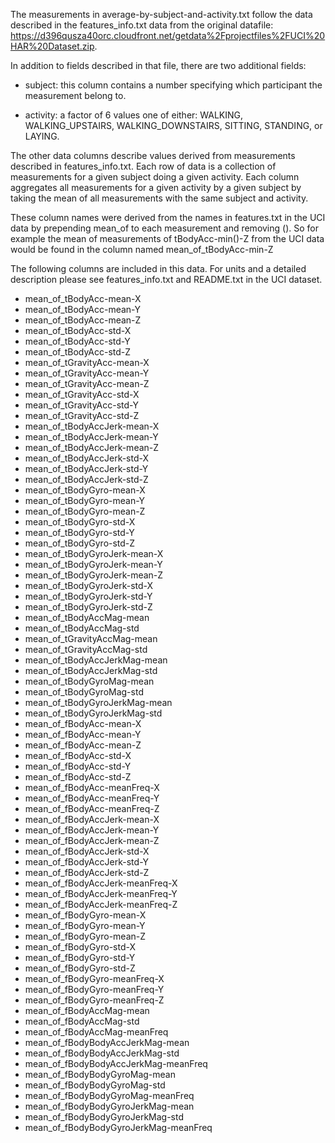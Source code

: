 The measurements in average-by-subject-and-activity.txt follow the
data described in the features_info.txt data from the original datafile:
https://d396qusza40orc.cloudfront.net/getdata%2Fprojectfiles%2FUCI%20HAR%20Dataset.zip.

In addition to fields described in that file, there are two additional
fields:

* subject:
this column contains a number specifying which participant the
measurement belong to.

* activity: 
a factor of 6 values one of either: WALKING, WALKING_UPSTAIRS,
WALKING_DOWNSTAIRS, SITTING, STANDING, or LAYING.

The other data columns describe values derived from measurements
described in features_info.txt. Each row of data is a collection of
measurements for a given subject doing a given activity. 
Each column aggregates all measurements for a given activity by a
given subject by taking the mean of all measurements with the same
subject and activity. 

These column names were derived from the names in features.txt in the
UCI data by prepending mean_of to each measurement and removing
(). So for example the mean of measurements of  tBodyAcc-min()-Z from
the UCI data would be found in the column named mean_of_tBodyAcc-min-Z

The following columns are included in this data. For units and a
detailed description please see features_info.txt and README.txt in
the UCI dataset. 

* mean_of_tBodyAcc-mean-X
* mean_of_tBodyAcc-mean-Y
* mean_of_tBodyAcc-mean-Z
* mean_of_tBodyAcc-std-X
* mean_of_tBodyAcc-std-Y
* mean_of_tBodyAcc-std-Z 
* mean_of_tGravityAcc-mean-X
* mean_of_tGravityAcc-mean-Y
* mean_of_tGravityAcc-mean-Z
* mean_of_tGravityAcc-std-X
* mean_of_tGravityAcc-std-Y
* mean_of_tGravityAcc-std-Z
* mean_of_tBodyAccJerk-mean-X
* mean_of_tBodyAccJerk-mean-Y
* mean_of_tBodyAccJerk-mean-Z
* mean_of_tBodyAccJerk-std-X
* mean_of_tBodyAccJerk-std-Y
* mean_of_tBodyAccJerk-std-Z
* mean_of_tBodyGyro-mean-X
* mean_of_tBodyGyro-mean-Y
* mean_of_tBodyGyro-mean-Z
* mean_of_tBodyGyro-std-X
* mean_of_tBodyGyro-std-Y
* mean_of_tBodyGyro-std-Z
* mean_of_tBodyGyroJerk-mean-X
* mean_of_tBodyGyroJerk-mean-Y
* mean_of_tBodyGyroJerk-mean-Z
* mean_of_tBodyGyroJerk-std-X
* mean_of_tBodyGyroJerk-std-Y
* mean_of_tBodyGyroJerk-std-Z
* mean_of_tBodyAccMag-mean
* mean_of_tBodyAccMag-std
* mean_of_tGravityAccMag-mean
* mean_of_tGravityAccMag-std
* mean_of_tBodyAccJerkMag-mean
* mean_of_tBodyAccJerkMag-std
* mean_of_tBodyGyroMag-mean
* mean_of_tBodyGyroMag-std
* mean_of_tBodyGyroJerkMag-mean
* mean_of_tBodyGyroJerkMag-std
* mean_of_fBodyAcc-mean-X
* mean_of_fBodyAcc-mean-Y
* mean_of_fBodyAcc-mean-Z
* mean_of_fBodyAcc-std-X
* mean_of_fBodyAcc-std-Y
* mean_of_fBodyAcc-std-Z
* mean_of_fBodyAcc-meanFreq-X
* mean_of_fBodyAcc-meanFreq-Y
* mean_of_fBodyAcc-meanFreq-Z
* mean_of_fBodyAccJerk-mean-X
* mean_of_fBodyAccJerk-mean-Y
* mean_of_fBodyAccJerk-mean-Z
* mean_of_fBodyAccJerk-std-X
* mean_of_fBodyAccJerk-std-Y
* mean_of_fBodyAccJerk-std-Z
* mean_of_fBodyAccJerk-meanFreq-X
* mean_of_fBodyAccJerk-meanFreq-Y
* mean_of_fBodyAccJerk-meanFreq-Z
* mean_of_fBodyGyro-mean-X
* mean_of_fBodyGyro-mean-Y
* mean_of_fBodyGyro-mean-Z
* mean_of_fBodyGyro-std-X
* mean_of_fBodyGyro-std-Y
* mean_of_fBodyGyro-std-Z
* mean_of_fBodyGyro-meanFreq-X
* mean_of_fBodyGyro-meanFreq-Y
* mean_of_fBodyGyro-meanFreq-Z
* mean_of_fBodyAccMag-mean
* mean_of_fBodyAccMag-std
* mean_of_fBodyAccMag-meanFreq
* mean_of_fBodyBodyAccJerkMag-mean
* mean_of_fBodyBodyAccJerkMag-std
* mean_of_fBodyBodyAccJerkMag-meanFreq
* mean_of_fBodyBodyGyroMag-mean
* mean_of_fBodyBodyGyroMag-std
* mean_of_fBodyBodyGyroMag-meanFreq
* mean_of_fBodyBodyGyroJerkMag-mean
* mean_of_fBodyBodyGyroJerkMag-std
* mean_of_fBodyBodyGyroJerkMag-meanFreq
